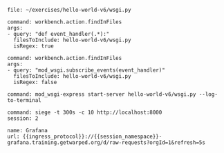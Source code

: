 ```editor:open-file
file: ~/exercises/hello-world-v6/wsgi.py
```

```editor:execute-command
command: workbench.action.findInFiles
args:
- query: "def event_handler(.*):"
  filesToInclude: hello-world-v6/wsgi.py
  isRegex: true
```

```editor:execute-command
command: workbench.action.findInFiles
args:
- query: "mod_wsgi.subscribe_events(event_handler)"
  filesToInclude: hello-world-v6/wsgi.py
  isRegex: false
```

```terminal:execute
command: mod_wsgi-express start-server hello-world-v6/wsgi.py --log-to-terminal
```

```terminal:execute
command: siege -t 300s -c 10 http://localhost:8000
session: 2
```

```dashboard:reload-dashboard
name: Grafana
url: {{ingress_protocol}}://{{session_namespace}}-grafana.training.getwarped.org/d/raw-requests?orgId=1&refresh=5s
```

```terminal:interrupt-all
```
